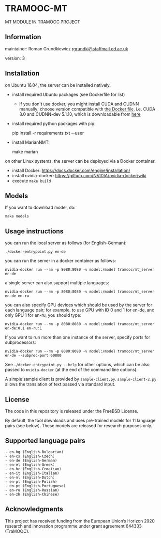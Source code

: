 # TRAMOOC-MT
MT MODULE IN TRAMOOC PROJECT

## Information
maintainer: Roman Grundkiewicz <rgrundki@staffmail.ed.ac.uk>

version: 3

## Installation
on Ubuntu 16.04, the server can be installed natively.

  - install required Ubuntu packages (see Dockerfile for list)
    - if you don't use docker, you might install CUDA and CUDNN manually;
      choose version compatible with [the Docker file](https://gitlab.com/nvidia/cuda/blob/ubuntu16.04/8.0/devel/cudnn5/Dockerfile),
      i.e. CUDA 8.0 and CUDNN-dev 5.1.10, which is downloadable from [here](http://developer.download.nvidia.com/compute/machine-learning/repos/ubuntu1604/x86_64/libcudnn5-dev_5.1.10-1+cuda8.0_amd64.deb)

  - install required python packages with pip:

    pip install -r requirements.txt --user

  - install MarianNMT:

    make marian

on other Linux systems, the server can be deployed via a Docker container.

 - install Docker: https://docs.docker.com/engine/installation/
 - install nvidia-docker: https://github.com/NVIDIA/nvidia-docker/wiki
 - execute `make build`

## Models
If you want to download model, do:
```
make models
```

## Usage instructions

you can run the local server as follows (for English-German):

    ./docker-entrypoint.py en-de

you can run the server in a docker container as follows:

    nvidia-docker run --rm -p 8080:8080 -v model:/model tramooc/mt_server en-de

a single server can also support multiple languages:

    nvidia-docker run --rm -p 8080:8080 -v model:/model tramooc/mt_server en-de en-ru

you can also specify GPU devices which should be used by the server for each language pair;
for example, to use GPU with ID 0 and 1 for en-de, and only GPU 1 for en-ru, you should type:

    nvidia-docker run --rm -p 8080:8080 -v model:/model tramooc/mt_server en-de:0,1 en-ru:1

If you want to run more than one instance of the server, specify ports for subprocessors:

    nvidia-docker run --rm -p 8080:8080 -v model:/model tramooc/mt_server en-de --subproc-port 60000

See `./docker-entrypoint.py --help` for other options, which can be also passed
to `nvidia-docker` (at the end of the command line options).

A simple sample client is provided by `sample-client.py`. `sample-client-2.py`
allows the translation of text passed via standard input.

## License

The code in this repository is released under the FreeBSD License.

By default, the tool downloads and uses pre-trained models for 11 language pairs (see below).
These models are released for research purposes only.


## Supported language pairs

    - en-bg (English-Bulgarian)
    - en-cs (English-Czech)
    - en-de (English-German)
    - en-el (English-Greek)
    - en-hr (English-Croatian)
    - en-it (English-Italian)
    - en-nl (English-Dutch)
    - en-pl (English-Polish)
    - en-pt (English-Portuguese)
    - en-ru (English-Russian)
    - en-zh (English-Chinese)

## Acknowledgments

This project has received funding from the European Union’s Horizon 2020 research and innovation programme under grant agreement 644333 (TraMOOC).
